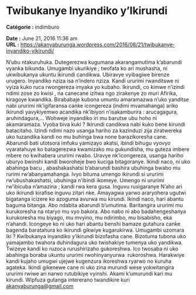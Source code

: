 # Twibukanye Inyandiko y’Ikirundi

**Catégorie :** indimburo

**Date :** June 21, 2016 11:36 am  
**URL :** https://akanyaburunga.wordpress.com/2016/06/21/twibukanye-inyandiko-yikirundi/

N’ubu ntakuruhuka. Dutegerezwa kugumana akarangamutima k’abarundi vyanka bikunda. Umugambi ukurikiye ; twofata ko ari mushasha, ni ukwibukanya ukuntu ikirundi candikwa. Ubiravye vyibagiwe birenze urugero. Inyandiko nziza isa n’indero nziza. Kandi ururimi rwanditswe ni vyiza kuko ruca rwongereza imyaka yo kubaho.
Ikirundi, co kimwe n’izindi ndimi zose zo kwisi , na canecane izitwa ngo zirakenye zo muri Afirika, kiragoye kwandika. Birababaje kubona umuntu amaramazwa n’uko yanditse nabi ururimi nk’igifaransa canke icongereza (indimi mvamahanga) ariko ikirundi yavykiyemwo acandika nk’ibiyori n’isakamburira : arucagagura, aruhindagura,… Wohweje inyandiko iri mu barutse ubu hoho ni akamaramaza.
Vyoba biva kuki ?
Ikirundi candikwa nabi kuko bene kirundi batacitaho. Izindi ndimi nazo usanga hariho za kazinduzi zija ziratwereka uko tuzandika kandi no mu buhinga bwa none barazikoresha cane. Abarundi bati utotsora imfuku yamizayo akatsi, ibindi bihugu vyovyo vyaratahuye ko batagerezwa kwamizako mu gukundisha, mu guteza imbere mbere no kwihabera ururimi rwabo. Uravye nk’icongereza, usanga hariho uburyo bwinshi kandi bworoheje bwo kuciga bitagoranye.
Ikindi naco, ni uko abahinga bacu , abashakashatsi b’abarundi bashira ubuhinga bwabo mu rurimi rw’abanyamahanga. Ivyo bituma umengo ikirundi si ururimi rw’ubushakashatsi, ubuhinga n’ibindi ikomeye. Umengo ni ururimi rw’ibicuba n’amazina ; kandi rwa kera gusa.
Inguvu rusigaranye
N’aho ari uko ikirundi kirafise inguvu zitari nke. Amayagwa yarwo araryohera ugutwi bigatanga icizere ko azoguma avurwa mu kirundi. Ikindi naco, hari abantu baguma bitanga. Abo ndabita abarundi b’umutima. Baritangira ururimi mu kurukoresha na ntaryo mu vyo bakora. Abo nabo ni abo badahengeshanya kurukoresha mu biyago, mu mvyino, mu ndirimbo, mu bisabisho, eka n’ahandi. Icongeye ko ni uko hari abantu benshi bamaze gutahura canke bagenda baratahura ko ikirundi gikwiye kugarukirwa.
Umugambi uzomara iki ?
Kwibukanya inyandiko y’ikirundi bizofasha cane. Bizotuma tubona uko yamajambo twahora duhindagura uko twishakiye tumenya uko yandikwa. Twizeye kandi ko ruzoca rurushirizaho gukoreshwa. Ico twosaba ni uko abahinga boraba ukuntu ururimi rwohinyanyurwa  rukoroshwa. Harakwiye kandi kujaho umugwi ujejwe kugenzura ikoreshwa ryarwo no kuruha agateka. Ikindi gikenewe cane ni uko zina murundi wese yokwitangira ururimi rwiwe ari narwo rutubikiye vyinshi. Akami k’umurundi kari mu kirundi.
Wipfuza gutanga intererano twandikire kuri akanyaburunga@gmail.com
